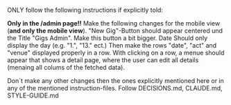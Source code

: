 ONLY follow the following instructions if explicitly told:

<!-- .1 Task -->

**Only in the /admin page!!**
Make the following changes for the mobile view (**and only the mobile view**).
"New Gig"-Button should appear centered und the Title "Gigs Admin". Make this button a bit bigger.
Date Should only display the day (e.g. "1.", "13." ect.) Then make the rows "date", "act" and "venue" displayed properly in a row. With clicking on a row, a menue should appear that shows a detail page, where the user can edit all details (menaing all colums of the fetched data).

<!-- .2 Disclaimer -->

Don`t make any other changes then the ones explicitly mentioned here or in any of the mentioned instruction-files.
Follow DECISIONS.md, CLAUDE.md, STYLE-GUIDE.md
